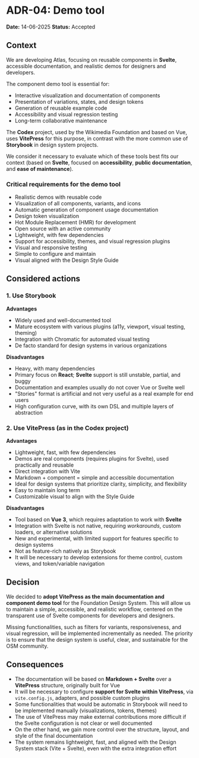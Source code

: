 # **ADR-04: Demo tool**

**Date:** 14-06-2025
**Status:** Accepted

## Context

We are developing Atlas, focusing on reusable components in **Svelte**, accessible documentation, and realistic demos for designers and developers.

The component demo tool is essential for:

* Interactive visualization and documentation of components
* Presentation of variations, states, and design tokens
* Generation of reusable example code
* Accessibility and visual regression testing
* Long-term collaborative maintenance

The **Codex** project, used by the Wikimedia Foundation and based on Vue, uses **VitePress** for this purpose, in contrast with the more common use of **Storybook** in design system projects.

We consider it necessary to evaluate which of these tools best fits our context (based on **Svelte**, focused on **accessibility**, **public documentation**, and **ease of maintenance**).

### **Critical requirements for the demo tool**

* Realistic demos with reusable code
* Visualization of all components, variants, and icons
* Automatic generation of component usage documentation
* Design token visualization
* Hot Module Replacement (HMR) for development
* Open source with an active community
* Lightweight, with few dependencies
* Support for accessibility, themes, and visual regression plugins
* Visual and responsive testing
* Simple to configure and maintain
* Visual aligned with the Design Style Guide

## **Considered actions**

### 1. **Use Storybook**

**Advantages**

* Widely used and well-documented tool
* Mature ecosystem with various plugins (a11y, viewport, visual testing, theming)
* Integration with Chromatic for automated visual testing
* De facto standard for design systems in various organizations

**Disadvantages**

* Heavy, with many dependencies
* Primary focus on **React**; **Svelte** support is still unstable, partial, and buggy
* Documentation and examples usually do not cover Vue or Svelte well
* "Stories" format is artificial and not very useful as a real example for end users
* High configuration curve, with its own DSL and multiple layers of abstraction

### 2. **Use VitePress (as in the Codex project)**

**Advantages**

* Lightweight, fast, with few dependencies
* Demos are real components (requires plugins for Svelte), used practically and reusable
* Direct integration with Vite
* Markdown + component = simple and accessible documentation
* Ideal for design systems that prioritize clarity, simplicity, and flexibility
* Easy to maintain long term
* Customizable visual to align with the Style Guide

**Disadvantages**

* Tool based on **Vue 3**, which requires adaptation to work with **Svelte**
* Integration with Svelte is not native, requiring *workarounds*, custom loaders, or alternative solutions
* New and experimental, with limited support for features specific to design systems
* Not as feature-rich natively as Storybook
* It will be necessary to develop extensions for theme control, custom views, and token/variable navigation

## **Decision**

We decided to **adopt VitePress as the main documentation and component demo tool** for the Foundation Design System. This will allow us to maintain a simple, accessible, and realistic workflow, centered on the transparent use of Svelte components for developers and designers.

Missing functionalities, such as filters for variants, responsiveness, and visual regression, will be implemented incrementally as needed. The priority is to ensure that the design system is useful, clear, and sustainable for the OSM community.

## **Consequences**

* The documentation will be based on **Markdown + Svelte** over a **VitePress** structure, originally built for Vue
* It will be necessary to configure **support for Svelte within VitePress**, via `vite.config.js`, adapters, and possible custom plugins
* Some functionalities that would be automatic in Storybook will need to be implemented manually (visualizations, tokens, themes)
* The use of VitePress may make external contributions more difficult if the Svelte configuration is not clear or well documented
* On the other hand, we gain more control over the structure, layout, and style of the final documentation
* The system remains lightweight, fast, and aligned with the Design System stack (Vite + Svelte), even with the extra integration effort

